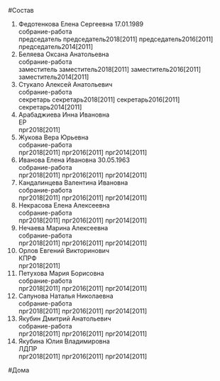 #Состав  
1. Федотенкова Елена Сергеевна 17.01.1989  
    собрание-работа  
    председатель председатель2018[2011] председатель2016[2011] председатель2014[2011]  
2. Беляева Оксана Анатольевна  
    собрание-работа  
    заместитель заместитель2018[2011] заместитель2016[2011] заместитель2014[2011]  
3. Стукало Алексей Анатольевич  
    собрание-работа  
    секретарь секретарь2018[2011] секретарь2016[2011] секретарь2014[2011]  
4. Арабаджиева Инна Ивановна  
    ЕР  
    прг2018[2011]  
5. Жукова Вера Юрьевна  
    собрание-работа  
    прг2018[2011] прг2016[2011] прг2014[2011]  
6. Иванова Елена Ивановна 30.05.1963  
    собрание-работа  
    прг2018[2011] прг2016[2011] прг2014[2011]  
7. Кандалинцева Валентина Ивановна  
    собрание-работа  
    прг2018[2011] прг2016[2011] прг2014[2011]  
8. Некрасова Елена Алексеевна  
    собрание-работа  
    прг2018[2011] прг2016[2011] прг2014[2011]  
9. Нечаева Марина Алексеевна  
    собрание-работа  
    прг2018[2011] прг2016[2011] прг2014[2011]  
10. Орлов Евгений Викторинович  
    КПРФ  
    прг2018[2011]  
11. Петухова Мария Борисовна  
    собрание-работа  
    прг2018[2011] прг2016[2011] прг2014[2011]  
12. Сапунова Наталья Николаевна  
    собрание-работа  
    прг2018[2011] прг2016[2011] прг2014[2011]  
13. Якубин Дмитрий Анатольевич  
    собрание-работа  
    прг2018[2011] прг2016[2011] прг2014[2011]  
14. Якубина Юлия Владимировна  
    ЛДПР  
    прг2018[2011] прг2016[2011] прг2014[2011]  
  
#Дома  
